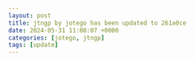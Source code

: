 ```yaml
---
layout: post
title: jtngp by jotego has been updated to 261a0ce
date: 2024-05-31 11:08:07 +0000
categories: [jotego, jtngp]
tags: [update]
---
```


